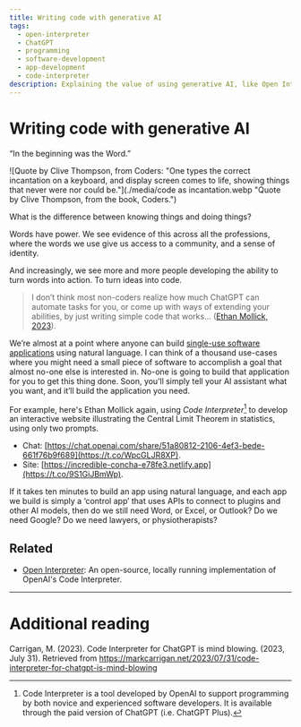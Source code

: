 ```yaml
---
title: Writing code with generative AI
tags:
  - open-interpreter
  - ChatGPT
  - programming
  - software-development
  - app-development
  - code-interpreter
description: Explaining the value of using generative AI, like Open Interpreter or Code Interpreter, to build software that is specific for individual use-cases.
---
```


# Writing code with generative AI

“In the beginning was the Word.”

![Quote by Clive Thompson, from Coders: "One types the correct incantation on a keyboard, and display screen comes to life, showing things that never were nor could be."](./media/code as incantation.webp "Quote by Clive Thompson, from the book, Coders.")

What is the difference between knowing things and doing things?

Words have power. We see evidence of this across all the professions, where the words we use give us access to a community, and a sense of identity.

And increasingly, we see more and more people developing the ability to turn words into action. To turn ideas into code.

> I don’t think most non-coders realize how much ChatGPT can automate tasks for you, or come up with ways of extending your abilities, by just writing simple code that works... ([Ethan Mollick, 2023](https://twitter.com/emollick/status/1695191857532170350)).

We’re almost at a point where anyone can build [single-use software applications](https://www.mrowe.co.za/blog/2023/04/weekly-digest-24-30-apr-2023/) using natural language. I can think of a thousand use-cases where you might need a small piece of software to accomplish a goal that almost no-one else is interested in. No-one is going to build that application for you to get this thing done. Soon, you’ll simply tell your AI assistant what you want, and it’ll build the application you need.

For example, here's Ethan Mollick again, using *Code Interpreter*[^1] to develop an interactive website illustrating the Central Limit Theorem in statistics, using only two prompts.

- Chat: [https://chat.openai.com/share/51a80812-2106-4ef3-bede-661f76b9f689](https://t.co/WpcGLJR8XP).
- Site: [https://incredible-concha-e78fe3.netlify.app](https://t.co/9S1GiJBmWp).

If it takes ten minutes to build an app using natural language, and each app we build is simply a ‘control app’ that uses APIs to connect to plugins and other AI models, then do we still need Word, or Excel, or Outlook? Do we need Google? Do we need lawyers, or physiotherapists?

## Related

- [Open Interpreter](https://github.com/KillianLucas/open-interpreter/): An open-source, locally running implementation of OpenAI's Code Interpreter.

---

# Additional reading

Carrigan, M. (2023). Code Interpreter for ChatGPT is mind blowing. (2023, July 31). Retrieved from https://markcarrigan.net/2023/07/31/code-interpreter-for-chatgpt-is-mind-blowing

[^1]: Code Interpreter is a tool developed by OpenAI to support programming by both novice and experienced software developers. It is available through the paid version of ChatGPT (i.e. ChatGPT Plus).